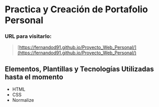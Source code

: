 # Practica y Creación de Portafolio Personal

### URL para visitarlo:

> [https://fernandod91.github.io/Proyecto_Web_Personal/](https://fernandod91.github.io/Proyecto_Web_Personal/)
> 


## Elementos, Plantillas y Tecnologías Utilizadas hasta el momento

- HTML
- CSS
- Normalize